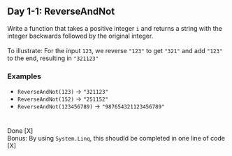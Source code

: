## Day 1-1: ReverseAndNot
Write a function that takes a positive integer `i` and returns a string with the integer backwards followed by the original integer.  
\
To illustrate:
For the input `123`, we reverse `"123"` to get `"321"` and add `"123"` to the end, resulting in `"321123"`
### Examples
* `ReverseAndNot(123)` -> `"321123"`
* `ReverseAndNot(152)` -> `"251152"`
* `ReverseAndNot(123456789)` -> `"987654321123456789"`  
#
Done [X]  
Bonus: By using `System.Linq`, this shoudld be completed in one line of code [X]
